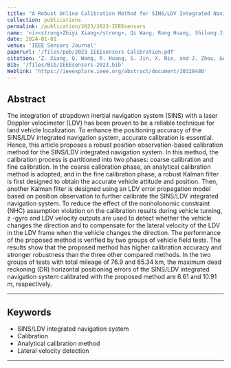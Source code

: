 ```yaml
---
title: "A Robust Online Calibration Method for SINS/LDV Integrated Navigation System Based on Position Observation"
collection: publications
permalink: /publication/2023/2023-IEEEsensors
name: '<i><strong>Zhiyi Xiang</strong>, Qi Wang, Rong Huang, Shilong Jin, Xiaoming Nie, Jian Zhou<sup>*</sup></i>'
date: 2024-01-01
venue: 'IEEE Sensors Journal'
paperurl: '/files/pub/2023 IEEEsensors Calibration.pdf'
citation: 'Z. Xiang, Q. Wang, R. Huang, S. Jin, X. Nie, and J. Zhou, &quot;A Robust Online Calibration Method for SINS/LDV Integrated Navigation System Based on Position Observation,&quot; <i>IEEE. Sensors. J</i>, vol. 24, no. 1, p. 895-908, Jan. 2024.'
Bib: '/files/Bib/IEEEsensors-2023.bib'
Weblink: 'https://ieeexplore.ieee.org/abstract/document/10328480'
---
```

**Abstract**
------
The integration of strapdown inertial navigation system (SINS) with a laser Doppler velocimeter (LDV) has been proven to be a reliable technique for land vehicle localization. To enhance the positioning accuracy of the SINS/LDV integrated navigation system, accurate calibration is essential. Hence, this article proposes a robust position observation-based calibration method for the SINS/LDV integrated navigation system. In this method, the calibration process is partitioned into two phases: coarse calibration and fine calibration. In the coarse calibration phase, an analytical calibration method is adopted, and in the fine calibration phase, a robust Kalman filter is first designed to obtain the accurate vehicle attitude and position. Then, another Kalman filter is designed using an LDV error propagation model based on position observation to further calibrate the SINS/LDV integrated navigation system. To reduce the effect of the nonholonomic constraint (NHC) assumption violation on the calibration results during vehicle turning, z -gyro and LDV velocity outputs are used to detect whether the vehicle changes the direction and to compensate for the lateral velocity of the LDV in the LDV frame when the vehicle changes the direction. The performance of the proposed method is verified by two groups of vehicle field tests. The results show that the proposed method has higher calibration accuracy and stronger robustness than the three other compared methods. In the two groups of tests with total mileage of 76.9 and 65.34 km, the maximum dead reckoning (DR) horizontal positioning errors of the SINS/LDV integrated navigation system calibrated with the proposed method are 6.61 and 10.91 m, respectively.

------

**Keywords**
------
- SINS/LDV integrated navigation system
- Calibration
- Analytical calibration method
- Lateral velocity detection

------